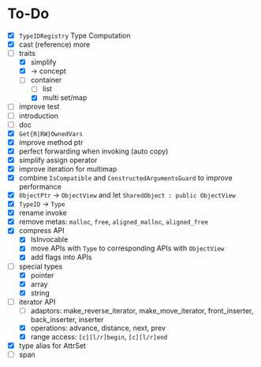 # To-Do

- [x] `TypeIDRegistry` Type Computation
- [x] cast (reference) more
- [ ] traits
    - [x] simplify
    - [x]  -> concept
    - [ ] container
        - [ ] list
        - [x] multi set/map
- [ ] improve test
- [ ] introduction
- [ ] doc
- [x] `Get{R|RW}OwnedVars`
- [x] improve method ptr
- [x] perfect forwarding when invoking (auto copy)
- [x] simplify assign operator
- [x] improve iteration for multimap
- [x] combine `IsCompatible` and `ConstructedArgumentsGuard` to improve performance
- [x] `ObjectPtr` -> `ObjectView` and let `SharedObject : public ObjectView` 
- [x] `TypeID` -> `Type` 
- [x] rename invoke
- [x] remove metas: `malloc`, `free`, `aligned_malloc`, `aligned_free` 
- [x] compress API
    - [x] IsInvocable
    - [x] move APIs with `Type` to corresponding APIs with `ObjectView` 
    - [x] add flags into APIs
- [ ] special types
    - [x] pointer
    - [x] array
    - [x] string
- [ ] iterator API
    - [ ] adaptors: make_reverse_iterator, make_move_iterator, front_inserter, back_inserter, inserter
    - [x] operations: advance, distance, next, prev
    - [x] range access: `[c][l/r]begin`, `[c][l/r]end`
- [x] type alias for AttrSet
- [ ] span